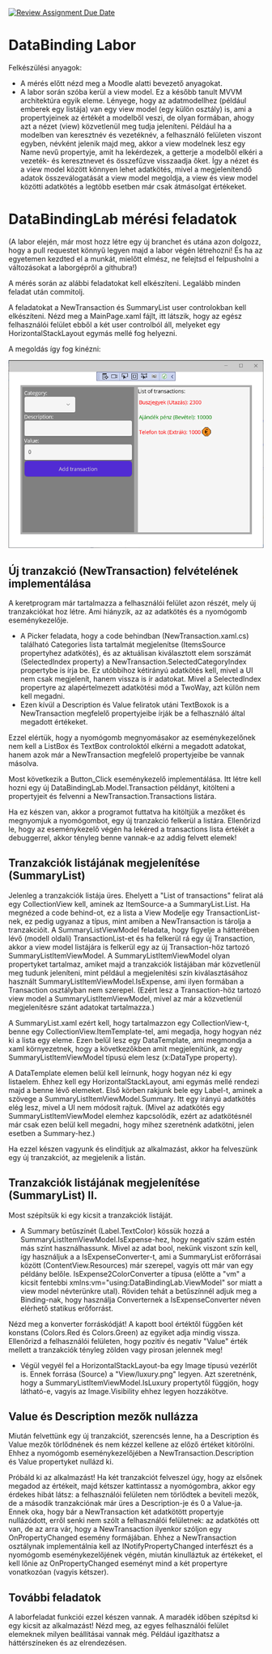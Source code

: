 [![Review Assignment Due Date](https://classroom.github.com/assets/deadline-readme-button-22041afd0340ce965d47ae6ef1cefeee28c7c493a6346c4f15d667ab976d596c.svg)](https://classroom.github.com/a/kyWb_vNW)
# DataBinding Labor

Felkészülési anyagok:

- A mérés előtt nézd meg a Moodle alatti bevezető anyagokat.
- A labor során szóba kerül a view model. Ez a később tanult MVVM architektúra egyik eleme. Lényege, hogy az adatmodellhez (például emberek egy listája) van egy view model (egy külön osztály) is, ami a propertyjeinek az értékét a modelből veszi, de olyan formában, ahogy azt a nézet (view) közvetlenül meg tudja jeleníteni. Például ha a modelben van keresztnév és vezetéknév, a felhasználó felületen viszont egyben, névként jelenik majd meg, akkor a view modelnek lesz egy Name nevű propertyje, amit ha lekérdezek, a getterje a modelből elkéri a vezeték- és keresztnevet és összefűzve visszaadja őket. Így a nézet és a view model között könnyen lehet adatkötés, mivel a megjelenítendő adatok összeválogatását a view model megoldja, a view és view model közötti adatkötés a legtöbb esetben már csak átmásolgat értékeket.

# DataBindingLab mérési feladatok

(A labor elején, már most hozz létre egy új branchet és utána azon dolgozz, hogy a pull requestet könnyű legyen majd a labor végén létrehozni! És ha az egyetemen kezdted el a munkát, mielőtt elmész, ne felejtsd el felpusholni a változásokat a laborgépről a githubra!)

A mérés során az alábbi feladatokat kell elkészíteni. Legalább minden feladat után commitolj.

A feladatokat a NewTransaction és SummaryList user controlokban kell elkészíteni. Nézd meg a MainPage.xaml fájlt, itt látszik, hogy az egész felhasználói felület ebből a két user controlból áll, melyeket egy HorizontalStackLayout egymás mellé fog helyezni.

A megoldás így fog kinézni:

![](docs/SampleSolution.png)

## Új tranzakció (NewTransaction) felvételének implementálása

A keretprogram már tartalmazza a felhasználói felület azon részét, mely új tranzakciókat hoz létre. Ami hiányzik, az az adatkötés és a nyomógomb eseménykezelője.

- A Picker feladata, hogy a code behindban (NewTransaction.xaml.cs) található Categories lista tartalmát megjelenítse (ItemsSource propertyhez adatkötés), és az aktuálisan kiválasztott elem sorszámát (SelectedIndex property) a NewTransaction.SelectedCategoryIndex propertybe is írja be. Ez utóbbihoz kétirányú adatkötés kell, mivel a UI nem csak megjelenít, hanem vissza is ír adatokat. Mivel a SelectedIndex propertyre az alapértelmezett adatkötési mód a TwoWay, azt külön nem kell megadni.
- Ezen kívül a Description és Value feliratok utáni TextBoxok is a NewTransaction megfelelő propertyjeibe írják be a felhasználó által megadott értékeket.

Ezzel elértük, hogy a nyomógomb megnyomásakor az eseménykezelőnek nem kell a ListBox és TextBox controloktól elkérni a megadott adatokat, hanem azok már a NewTransaction megfelelő propertyjeibe be vannak másolva.

Most következik a Button_Click eseménykezelő implementálása. Itt létre kell hozni egy új DataBindingLab.Model.Transaction példányt, kitölteni a propertyjeit és felvenni a NewTransaction.Transactions listára.

Ha ez készen van, akkor a programot futtatva ha kitöltjük a mezőket és megnyomjuk a nyomógombot, egy új tranzakció felkerül a listára.
Ellenőrizd le, hogy az eseménykezelő végén ha lekéred a transactions lista értékét a debuggerrel, akkor tényleg benne vannak-e az addig felvett elemek!

## Tranzakciók listájának megjelenítése (SummaryList)

Jelenleg a tranzakciók listája üres. Ehelyett a "List of transactions" felirat alá egy CollectionView kell, aminek az ItemSource-a a SummaryList.List. Ha megnézed a code behind-ot, ez a lista a View Modelje egy TransactionList-nek, ez pedig ugyanaz a típus, mint amiben a NewTransaction is tárolja a tranzakcióit. A SummaryListViewModel feladata, hogy figyelje a hátterében lévő (modell oldali) TransactionList-et és ha felkerül rá egy új Transaction, akkor a view model listájára is felkerül egy az új Transaction-höz tartozó SummaryListItemViewModel. A SummaryListItemViewModel olyan propertyket tartalmaz, amiket majd a tranzakciók listájában már közvetlenül meg tudunk jeleníteni, mint például a megjelenítési szín kiválasztásához használt SummaryListItemViewModel.IsExpense, ami ilyen formában a Transaction osztályban nem szerepel. (Ezért lesz a Transaction-höz tartozó view model a SummaryListItemViewModel, mivel az már a közvetlenül megjelenítésre szánt adatokat tartalmazza.)

A SummaryList.xaml ezért kell, hogy tartalmazzon egy CollectionView-t, benne egy CollectionView.ItemTemplate-tel, ami megadja, hogy hogyan néz ki a lista egy eleme. Ezen belül lesz egy DataTemplate, ami megmondja a xaml környezetnek, hogy a következőkben amit megjelenítünk, az egy SummaryListItemViewModel típusú elem lesz (x:DataType property).

A DataTemplate elemen belül kell leírnunk, hogy hogyan néz ki egy listaelem. Ehhez kell egy HorizontalStackLayout, ami egymás mellé rendezi majd a benne lévő elemeket. Első körben rakjunk bele egy Label-t, aminek a szövege a SummaryListItemViewModel.Summary. Itt egy irányú adatkötés elég lesz, mivel a UI nem módosít rajtuk. (Mivel az adatkötés egy SummaryListItemViewModel elemhez kapcsolódik, ezért az adatkötésnél már csak ezen belül kell megadni, hogy mihez szeretnénk adatkötni, jelen esetben a Summary-hez.)

Ha ezzel készen vagyunk és elindítjuk az alkalmazást, akkor ha felveszünk egy új tranzakciót, az megjelenik a listán.

## Tranzakciók listájának megjelenítése (SummaryList) II.

Most szépítsük ki egy kicsit a tranzakciók listáját.

- A Summary betűszínét (Label.TextColor) kössük hozzá a SummaryListItemViewModel.IsExpense-hez, hogy negatív szám estén más színt használhassunk. Mivel az adat bool, nekünk viszont szín kell, így használjuk a a IsExpenseConverter-t, ami a SummaryList erőforrásai között (ContentView.Resources) már szerepel, vagyis ott már van egy példány belőle. IsExpense2ColorConverter a típusa (előtte a "vm" a kicsit fentebbi xmlns:vm="using:DataBindingLab.ViewModel" sor miatt a view model névterünkre utal). Röviden tehát a betűszínnél adjuk meg a Binding-nak, hogy használja Converternek a IsExpenseConverter néven elérhető statikus erőforrást.

Nézd meg a konverter forráskódját! A kapott bool értéktől függően két konstans (Colors.Red és Colors.Green) az egyiket adja mindig vissza.
Ellenőrizd a felhasználói felületen, hogy pozitív és negatív "Value" érték mellett a tranzakciók tényleg zölden vagy pirosan jelennek meg!

- Végül vegyél fel a HorizontalStackLayout-ba egy Image típusú vezérlőt is. Ennek forrása (Source) a "View/luxury.png" legyen. Azt szeretnénk, hogy a SummaryListItemViewModel.IsLuxury propertytől függjön, hogy látható-e, vagyis az Image.Visibility ehhez legyen hozzákötve.

## Value és Description mezők nullázza

Miután felvettünk egy új tranzakciót, szerencsés lenne, ha a Description és Value mezők törlődnének és nem kézzel kellene az előző értéket kitörölni. Ehhez a nyomógomb eseménykezelőjében a NewTransaction.Description és Value propertyket nullázd ki.

Próbáld ki az alkalmazást! Ha két tranzakciót felveszel úgy, hogy az elsőnek megadod az értékeit, majd kétszer kattintassz a nyomógombra, akkor egy érdekes hibát látsz: a felhasználói felületen nem törlődtek a beviteli mezők, de a második tranzakciónak már üres a Description-je és 0 a Value-ja.
Ennek oka, hogy bár a NewTransaction két adatkötött propertyje nullázódott, erről senki nem szólt a felhasználói felületnek: az adatkötés ott van, de az arra vár, hogy a NewTransaction ilyenkor szóljon egy OnPropertyChanged esemény formájában. Ehhez a NewTransaction osztálynak implementálnia kell az INotifyPropertyChanged interfészt és a nyomógomb eseménykezelőjének végén, miután kinulláztuk az értékeket, el kell lőnie az OnPropertyChanged eseményt mind a két propertyre vonatkozóan (vagyis kétszer).

## További feladatok

A laborfeladat funkciói ezzel készen vannak. A maradék időben szépítsd ki egy kicsit az alkalmazást! Nézd meg, az egyes felhasználói felület elemeknek milyen beállításai vannak még. Például igazíthatsz a háttérszíneken és az elrendezésen.
